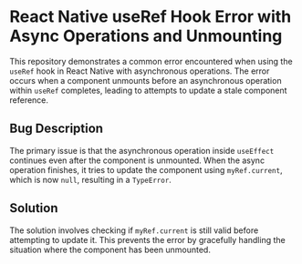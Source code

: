 # React Native useRef Hook Error with Async Operations and Unmounting

This repository demonstrates a common error encountered when using the `useRef` hook in React Native with asynchronous operations.  The error occurs when a component unmounts before an asynchronous operation within `useRef` completes, leading to attempts to update a stale component reference.

## Bug Description
The primary issue is that the asynchronous operation inside `useEffect` continues even after the component is unmounted. When the async operation finishes, it tries to update the component using `myRef.current`, which is now `null`, resulting in a `TypeError`. 

## Solution
The solution involves checking if `myRef.current` is still valid before attempting to update it.  This prevents the error by gracefully handling the situation where the component has been unmounted.